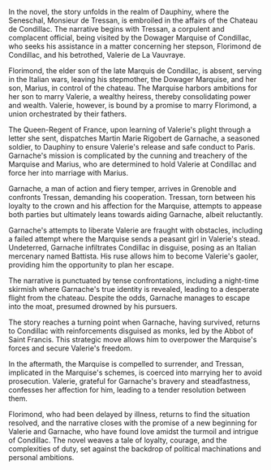 In the novel, the story unfolds in the realm of Dauphiny, where the Seneschal, Monsieur de Tressan, is embroiled in the affairs of the Chateau de Condillac. The narrative begins with Tressan, a corpulent and complacent official, being visited by the Dowager Marquise of Condillac, who seeks his assistance in a matter concerning her stepson, Florimond de Condillac, and his betrothed, Valerie de La Vauvraye.

Florimond, the elder son of the late Marquis de Condillac, is absent, serving in the Italian wars, leaving his stepmother, the Dowager Marquise, and her son, Marius, in control of the chateau. The Marquise harbors ambitions for her son to marry Valerie, a wealthy heiress, thereby consolidating power and wealth. Valerie, however, is bound by a promise to marry Florimond, a union orchestrated by their fathers.

The Queen-Regent of France, upon learning of Valerie's plight through a letter she sent, dispatches Martin Marie Rigobert de Garnache, a seasoned soldier, to Dauphiny to ensure Valerie's release and safe conduct to Paris. Garnache's mission is complicated by the cunning and treachery of the Marquise and Marius, who are determined to hold Valerie at Condillac and force her into marriage with Marius.

Garnache, a man of action and fiery temper, arrives in Grenoble and confronts Tressan, demanding his cooperation. Tressan, torn between his loyalty to the crown and his affection for the Marquise, attempts to appease both parties but ultimately leans towards aiding Garnache, albeit reluctantly.

Garnache's attempts to liberate Valerie are fraught with obstacles, including a failed attempt where the Marquise sends a peasant girl in Valerie's stead. Undeterred, Garnache infiltrates Condillac in disguise, posing as an Italian mercenary named Battista. His ruse allows him to become Valerie's gaoler, providing him the opportunity to plan her escape.

The narrative is punctuated by tense confrontations, including a night-time skirmish where Garnache's true identity is revealed, leading to a desperate flight from the chateau. Despite the odds, Garnache manages to escape into the moat, presumed drowned by his pursuers.

The story reaches a turning point when Garnache, having survived, returns to Condillac with reinforcements disguised as monks, led by the Abbot of Saint Francis. This strategic move allows him to overpower the Marquise's forces and secure Valerie's freedom.

In the aftermath, the Marquise is compelled to surrender, and Tressan, implicated in the Marquise's schemes, is coerced into marrying her to avoid prosecution. Valerie, grateful for Garnache's bravery and steadfastness, confesses her affection for him, leading to a tender resolution between them.

Florimond, who had been delayed by illness, returns to find the situation resolved, and the narrative closes with the promise of a new beginning for Valerie and Garnache, who have found love amidst the turmoil and intrigue of Condillac. The novel weaves a tale of loyalty, courage, and the complexities of duty, set against the backdrop of political machinations and personal ambitions.